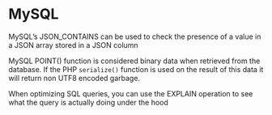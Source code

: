 # MySQL

MySQL’s JSON_CONTAINS can be used to check the presence of a value in a JSON array stored in a JSON column

MySQL POINT() function is considered binary data when retrieved from the database. If the PHP `serialize()` function is used on the result of this data it will return non UTF8 encoded garbage.

When optimizing SQL queries, you can use the EXPLAIN operation to see what the query is actually doing under the hood
